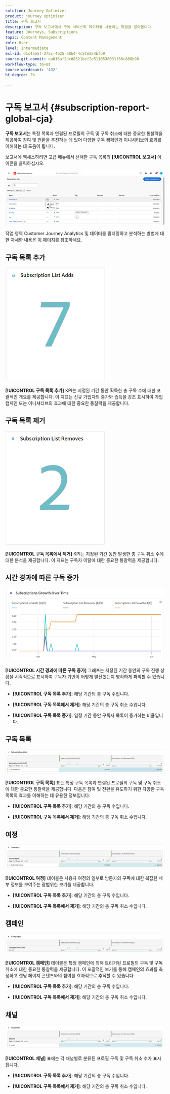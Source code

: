 ```yaml
---
solution: Journey Optimizer
product: journey optimizer
title: 구독 보고서
description: 구독 보고서에서 구독 서비스의 데이터를 사용하는 방법을 알아봅니다
feature: Journeys, Subscriptions
topic: Content Management
role: User
level: Intermediate
exl-id: d1c4ae5f-2f5c-4e25-a8b4-4c5fe254bfb9
source-git-commit: ea016af2dc08321bcf2e5110538031f66c888b90
workflow-type: tm+mt
source-wordcount: '432'
ht-degree: 2%

---
```


# 구독 보고서 {#subscription-report-global-cja}

**구독 보고서**&#x200B;는 특정 목록과 연결된 프로필의 구독 및 구독 취소에 대한 중요한 통찰력을 제공하여 참여 및 전환을 추진하는 데 있어 다양한 구독 캠페인과 이니셔티브의 효과를 이해하는 데 도움이 됩니다.

보고서에 액세스하려면 고급 메뉴에서 선택한 구독 목록의 **[!UICONTROL 보고서]** 아이콘을 클릭하십시오.

![](assets/cja-sub-access.png)

작업 영역 Customer Journey Analytics 및 데이터를 필터링하고 분석하는 방법에 대한 자세한 내용은 [이 페이지](https://experienceleague.adobe.com/en/docs/analytics-platform/using/cja-workspace/home)를 참조하세요.

## 구독 목록 추가

![](assets/cja-sub-add.png)

**[!UICONTROL 구독 목록 추가]** KPI는 지정된 기간 동안 획득한 총 구독 수에 대한 포괄적인 개요를 제공합니다. 이 지표는 신규 가입자의 증가와 습득을 강조 표시하여 가입 캠페인 또는 이니셔티브의 효과에 대한 중요한 통찰력을 제공합니다.

## 구독 목록 제거

![](assets/cja-sub-add-remove.png)

**[!UICONTROL 구독 목록에서 제거]** KPI는 지정된 기간 동안 발생한 총 구독 취소 수에 대한 분석을 제공합니다. 이 지표는 구독자 이탈에 대한 중요한 통찰력을 제공합니다.

## 시간 경과에 따른 구독 증가

![](assets/cja-sub-growth.png)

**[!UICONTROL 시간 경과에 따른 구독 증가]** 그래프는 지정된 기간 동안의 구독 진행 상황을 시각적으로 표시하여 구독자 기반이 어떻게 발전했는지 명확하게 파악할 수 있습니다.

* **[!UICONTROL 구독 목록 추가]**: 해당 기간의 총 구독 수입니다.

* **[!UICONTROL 구독 목록에서 제거]**: 해당 기간의 총 구독 취소 수입니다.

* **[!UICONTROL 구독 목록 증가]**: 일정 기간 동안 구독자 목록이 증가하는 비율입니다.

## 구독 목록

![](assets/cja-sub-lists.png)

**[!UICONTROL 구독 목록]** 표는 특정 구독 목록과 연결된 프로필의 구독 및 구독 취소에 대한 중요한 통찰력을 제공합니다. 다음은 참여 및 전환을 유도하기 위한 다양한 구독 목록의 효과를 이해하는 데 유용한 정보입니다.

* **[!UICONTROL 구독 목록 추가]**: 해당 기간의 총 구독 수입니다.

* **[!UICONTROL 구독 목록에서 제거]**: 해당 기간의 총 구독 취소 수입니다.

## 여정

![](assets/cja-sub-journeys.png)

**[!UICONTROL 여정]** 테이블은 사용자 여정의 일부로 방문자의 구독에 대한 복잡한 세부 정보를 보여주는 광범위한 보기를 제공합니다.

* **[!UICONTROL 구독 목록 추가]**: 해당 기간의 총 구독 수입니다.

* **[!UICONTROL 구독 목록에서 제거]**: 해당 기간의 총 구독 취소 수입니다.

## 캠페인

![](assets/cja-sub-campaigns.png)

**[!UICONTROL 캠페인]** 테이블은 특정 캠페인에 의해 트리거된 프로필의 구독 및 구독 취소에 대한 중요한 통찰력을 제공합니다. 이 포괄적인 보기를 통해 캠페인의 효과를 측정하고 랜딩 페이지 콘텐츠와의 참여를 효과적으로 추적할 수 있습니다.

* **[!UICONTROL 구독 목록 추가]**: 해당 기간의 총 구독 수입니다.

* **[!UICONTROL 구독 목록에서 제거]**: 해당 기간의 총 구독 취소 수입니다.

## 채널

![](assets/cja-sub-channels.png)

**[!UICONTROL 채널]** 표에는 각 채널별로 분류된 프로필 구독 및 구독 취소 수가 표시됩니다.

* **[!UICONTROL 구독 목록 추가]**: 해당 기간의 총 구독 수입니다.

* **[!UICONTROL 구독 목록에서 제거]**: 해당 기간의 총 구독 취소 수입니다.
